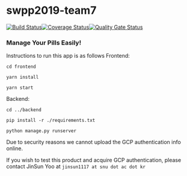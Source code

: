 
# swpp2019-team7
[![Build Status](https://travis-ci.org/swsnu/swpp2019-team7.svg?branch=dev%2Fworking)](https://travis-ci.org/swsnu/swpp2019-team7)[![Coverage Status](https://coveralls.io/repos/github/swsnu/swpp2019-team7/badge.png?branch=dev/working&service=github)](https://coveralls.io/github/swsnu/swpp2019-team7?branch=dev/working&service=github)[![Quality Gate Status](https://sonarcloud.io/api/project_badges/measure?project=swsnu_swpp2019-team7&metric=alert_status)](https://sonarcloud.io/dashboard?id=swsnu_swpp2019-team7)


### Manage Your Pills Easily!

Instructions to run this app is as follows
Frontend: 

    cd frontend
    
    yarn install 
    
    yarn start
Backend:

    cd ../backend
    
    pip install -r ./requirements.txt
    
    python manage.py runserver

Due to security reasons we cannot upload the GCP authentication info online. 

If you wish to test this product and acquire GCP authentication, please contact JinSun Yoo at `jinsun1117 at snu dot ac dot kr`
